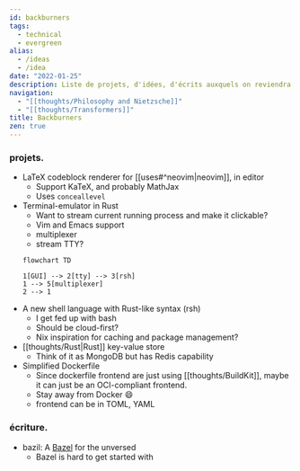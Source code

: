 ```yaml
---
id: backburners
tags:
  - technical
  - evergreen
alias:
  - /ideas
  - /idea
date: "2022-01-25"
description: Liste de projets, d'idées, d'écrits auxquels on reviendra.
navigation:
  - "[[thoughts/Philosophy and Nietzsche]]"
  - "[[thoughts/Transformers]]"
title: Backburners
zen: true
---
```


### projets.
- LaTeX codeblock renderer for [[uses#^neovim|neovim]], in editor
  - Support KaTeX, and probably MathJax
  - Uses `conceallevel`
- Terminal-emulator in Rust
  - Want to stream current running process and make it clickable?
  - Vim and Emacs support
  - multiplexer
  - stream TTY?
  ```mermaid
  flowchart TD

  1[GUI] --> 2[tty] --> 3[rsh]
  1 --> 5[multiplexer]
  2 --> 1
  ```
- A new shell language with Rust-like syntax (rsh)
  - I get fed up with bash
  - Should be cloud-first?
  - Nix inspiration for caching and package management?
- [[thoughts/Rust|Rust]] key-value store
  - Think of it as MongoDB but has Redis capability
- Simplified Dockerfile
  - Since dockerfile frontend are just using [[thoughts/BuildKit]], maybe it can just be an OCI-compliant frontend.
  - Stay away from Docker 😄
  - frontend can be in TOML, YAML

### écriture.
- bazil: A [Bazel](https://bazel.build/) for the unversed
  - Bazel is hard to get started with
